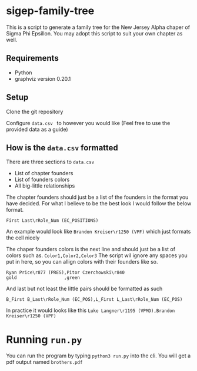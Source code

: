# sigep-family-tree
This is a script to generate a family tree for the New Jersey Alpha chaper of Sigma Phi Epsillon. You may adopt this script to suit your own chapter as well.

## Requirements
* Python
* graphviz version 0.20.1

## Setup
Clone the git repository

Configure `data.csv ` to however you would like (Feel free to use the provided data as a guide)

## How is the `data.csv` formatted
There are three sections to `data.csv`

* List of chapter founders
* List of founders colors
* All big-little relationships

The chapter founders should just be a list of the founders in the format you have decided. For what I believe to be the best look I would follow the below format.

```
First Last\rRole_Num (EC_POSITIONS)
```
An example would look like `Brandon Kreiser\r1250 (VPF)` which just formats the cell nicely

The chaper founders colors is the next line and should just be a list of colors such as. `Color1,Color2,Color3` The script wil ignore any spaces you put in here, so you can allign colors with their founders like so.

```
Ryan Price\r877 (PRES),Pitor Czerchowski\r840
gold                  ,green
```

And last but not least the little pairs should be formatted as such

```
B_First B_Last\rRole_Num (EC_POS),L_First L_Last\rRole_Num (EC_POS)
```

In practice it would looks like this `Luke Langner\r1195 (VPMD),Brandon Kreiser\r1250 (VPF)`

# Running `run.py`
You can run the program by typing `python3 run.py` into the cli. You will get a pdf output named `brothers.pdf`

